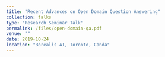 ```yaml
---
title: "Recent Advances on Open Domain Question Answering"
collection: talks
type: "Research Seminar Talk"
permalink: /files/open-domain-qa.pdf
venue: ""
date: 2019-10-24
location: "Borealis AI, Toronto, Canda"
---
```


